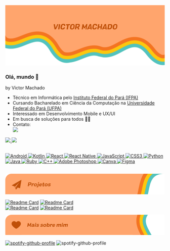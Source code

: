 
<!-- Header -->
<div align="center">
  <img src="./assets/banner.png">
</div>

<!-- Info -->
### Olá, mundo 👋
by Victor Machado

- Técnico em Informática pelo <a href="https://belem.ifpa.edu.br/">Instituto Federal do Pará (IFPA)</a>
- Cursando Bacharelado em Ciência da Computação na <a href="https://portal.ufpa.br/">Universidade Federal do Pará (UFPA)</a>
- Interessado em Desenvolvimento Mobile e UX/UI
- Em busca de soluções para todos :rainbow_flag:
- Contato: <br>
<a href = "mailto:vh.machado.silva@gmail.com"><img src="https://img.shields.io/badge/-Gmail-%23333?style=for-the-badge&logo=gmail&logoColor=white&color=f47421" target="_blank"></a>

<!-- Stats -->
<div>
  <a href="https://github.com/vh-machado">
  <img height="180em" src="https://github-readme-stats.vercel.app/api?username=vh-machado&show_icons=true&theme=dracula&include_all_commits=true&count_private=true&hide_rank=true&bg_color=311E10&title_color=FFE647&icon_color=52C3BE&text_color=FFA56D"/>
  <img height="180em" src="https://github-readme-stats.vercel.app/api/top-langs/?username=vh-machado&layout=compact&langs_count=10&theme=dracula&bg_color=311E10&title_color=FFE647&icon_color=52C3BE&text_color=FFA56D"/>
</div>

<!-- Badges -->
<div><br>
  
  ![Android](https://img.shields.io/badge/Android-3DDC84?style=for-the-badge&logo=android&logoColor=white)
  ![Kotlin](https://img.shields.io/badge/kotlin-%230095D5.svg?style=for-the-badge&logo=kotlin&logoColor=white)
  ![React](https://img.shields.io/badge/React-20232A?style=for-the-badge&logo=react&logoColor=61DAFB)
  ![React Native](https://img.shields.io/badge/react_native-%2320232a.svg?style=for-the-badge&logo=react&logoColor=%2361DAFB)
  ![JavaScript](https://img.shields.io/badge/javascript-%23323330.svg?style=for-the-badge&logo=javascript&logoColor=%23F7DF1E)
  ![CSS3](https://img.shields.io/badge/css3-%231572B6.svg?style=for-the-badge&logo=css3&logoColor=white)
  ![Python](https://img.shields.io/badge/python-3670A0?style=for-the-badge&logo=python&logoColor=ffdd54)<br>
  ![Java](https://img.shields.io/badge/java-%23ED8B00.svg?style=for-the-badge&logo=java&logoColor=white)
  ![Ruby](https://img.shields.io/badge/ruby-%23CC342D.svg?style=for-the-badge&logo=ruby&logoColor=white)
  ![C++](https://img.shields.io/badge/c++-%2300599C.svg?style=for-the-badge&logo=c%2B%2B&logoColor=white)
  ![Adobe Photoshop](https://img.shields.io/badge/adobe%20photoshop-%2331A8FF.svg?style=for-the-badge&logo=adobe%20photoshop&logoColor=white)
  ![Canva](https://img.shields.io/badge/Canva-%2300C4CC.svg?style=for-the-badge&logo=Canva&logoColor=white)
  ![Figma](https://img.shields.io/badge/figma-%23F24E1E.svg?style=for-the-badge&logo=figma&logoColor=white)
          
</div>
<br>
  
<!-- Banner Projetos -->
<div align="center">
  <img src="./assets/banner-p.png">
</div>

<!-- Cards dos Repositórios -->

  [![Readme Card](https://github-readme-stats.vercel.app/api/pin/?username=vh-machado&repo=devspaidegua-frontend&bg_color=311E10&title_color=FFE647&icon_color=52C3BE&text_color=FFA56D&width=400&PAT_1)](https://github.com/vh-machado/devspaidegua-frontend)
  [![Readme Card](https://github-readme-stats.vercel.app/api/pin/?username=vh-machado&repo=dindin&bg_color=311E10&title_color=FFE647&icon_color=52C3BE&text_color=FFA56D&width=400&PAT_1)](https://github.com/vh-machado/dindin)
<br>
  [![Readme Card](https://github-readme-stats.vercel.app/api/pin/?username=vh-machado&repo=Tricoder&bg_color=311E10&title_color=FFE647&icon_color=52C3BE&text_color=FFA56D&width=100)](https://github.com/vh-machado/Tricoder)
  [![Readme Card](https://github-readme-stats.vercel.app/api/pin/?username=vh-machado&repo=vertex&bg_color=311E10&title_color=FFE647&icon_color=52C3BE&text_color=FFA56D&width=100)](https://github.com/vh-machado/vertex)
<br>
  
<!-- Banner Mais Sobre Mim -->
<div align="center">
  <img src="./assets/banner-m.png">
</div>

<!-- Spotify -->
  [![spotify-github-profile](https://spotify-github-profile.vercel.app/api/view?uid=31cmegyz7ruyzmr5pqoiged57s5e&cover_image=true&theme=default&bar_color=53b14f&bar_color_cover=false)](https://spotify-github-profile.vercel.app/api/view?uid=31cmegyz7ruyzmr5pqoiged57s5e&redirect=true)
  ![spotify-github-profile](https://spotify-recently-played-readme.vercel.app/api?user=31cmegyz7ruyzmr5pqoiged57s5e&width400&count=7)


